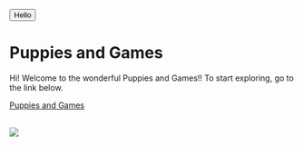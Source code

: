 
<button type="button" onclick="alert('hello')">Hello</button>
# Puppies and Games

<head>
Hi! Welcome to the wonderful Puppies and Games!! To start exploring, go to the link below.

<a href="https://wolflover3.github.io/my_website/home.html">Puppies and Games</a>



<br/>


<img src="https://s-media-cache-ak0.pinimg.com/736x/02/ff/67/02ff676a678c99626cf4e56aed1fb5b4.jpg"/>

</head>
